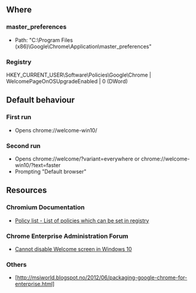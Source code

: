 ## Where
### master_preferences
* Path: "C:\Program Files (x86)\Google\Chrome\Application\master_preferences"

### Registry
HKEY_CURRENT_USER\Software\Policies\Google\Chrome | WelcomePageOnOSUpgradeEnabled | 0 (DWord)


## Default behaviour
### First run
* Opens chrome://welcome-win10/

### Second run
* Opens chrome://welcome/?variant=everywhere or chrome://welcome-win10/?text=faster
* Prompting "Default browser"


## Resources
### Chromium Documentation
* [Policy list - List of policies which can be set in registry](http://www.chromium.org/administrators/policy-list-3)

### Chrome Enterprise Administration Forum
* [Cannot disable Welcome screen in Windows 10](https://productforums.google.com/forum/#!msg/chrome-admins/5TjtXJOM2Tc/jI13IXXGCAAJ) 

### Others
* [http://msiworld.blogspot.no/2012/06/packaging-google-chrome-for-enterprise.html]
